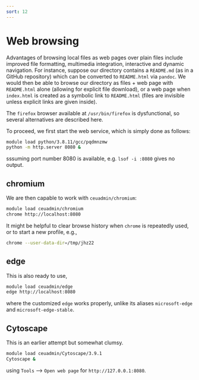 ```yaml
---
sort: 12
---
```


# Web browsing

Advantages of browsing local files as web pages over plain files include improved file formatting, multimedia integration, interactive
and dynamic navigation. For instance, suppose our directory contains a `README.md` (as in a GitHub repository) which can be converted to
`README.html` via `pandoc`. We would then be able to browse our directory as files + web page with `README.html` alone (allowing for
explicit file download), or a web page when `index.html` is created as a symbolic link to `README.html` (files are invisible unless
explicit links are given inside).

The `firefox` browser available at `/usr/bin/firefox` is dysfunctional, so several alternatives are described here.

To proceed, we first start the web service, which is simply done as follows:

```bash
module load python/3.8.11/gcc/pqdmnzmw
python -m http.server 8080 &
```

sssuming port number 8080 is available, e.g. `lsof -i :8080` gives no output.

## chromium

We are then capable to work with `ceuadmin/chromium`:

```bash
module load ceuadmin/chromium
chrome http://localhost:8080
```

It might be helpful to clear browse history when `chrome` is repeatedly used, or to start a new profile, e.g.,

```bash
chrome --user-data-dir=/tmp/jhz22
```

## edge

This is also ready to use,

```bash
module load ceuadmin/edge
edge http://localhost:8080
```

where the customized `edge` works properly, unlike its aliases `microsoft-edge` and `microsoft-edge-stable`.

## Cytoscape

This is an earlier attempt but somewhat clumsy.

```bash
module load ceuadmin/Cytoscape/3.9.1
Cytoscape &
```

using `Tools` --> `Open web page` for `http://127.0.0.1:8080`.
